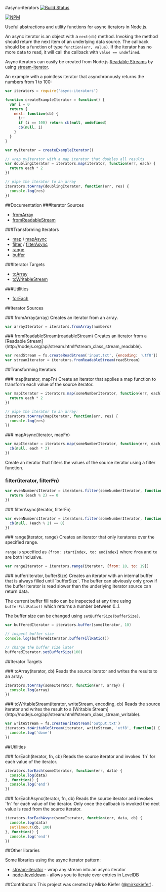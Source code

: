 #async-iterators
[![Build Status](https://travis-ci.org/mirkokiefer/async-iterators.png?branch=master)](https://travis-ci.org/mirkokiefer/async-iterators)

[![NPM](https://nodei.co/npm/async-iterators.png)](https://nodei.co/npm/async-iterators/)

Useful abstractions and utility functions for async iterators in Node.js.

An async iterator is an object with a `next(cb)` method.
Invoking the method should return the next item of an underlying data source.
The callback should be a function of type `function(err, value)`.
If the iterator has no more data to read, it will call the callback with `value == undefined`.

Async iterators can easily be created from Node.js [Readable Streams](http://nodejs.org/api/stream.html#stream_class_stream_readable) by using [stream-iterator](https://github.com/mirkokiefer/stream-iterator).

An example with a pointless iterator that asynchronously returns the numbers from 1 to 100:

``` js
var iterators = require('async-iterators')

function createExampleIterator = function() {
  var i = 0
  return {
    next: function(cb) {
      i++
      if (i == 100) return cb(null, undefined)
      cb(null, i)
    }
  }
}

var myIterator = createExampleIterator()

// wrap myIterator with a map iterator that doubles all results
var doublingIterator = iterators.map(iterator, function(err, each) {
  return each * 2
})

// pipe the iterator to an array
iterators.toArray(doublingIterator, function(err, res) {
  console.log(res)
})
```

##Documentation
###Iterator Sources
- [fromArray](#fromArray)
- [fromReadableStream](#fromReadableStream)

###Transforming Iterators
- [map](#map) / [mapAsync](#mapAsync)
- [filter](#filter) / [filterAsync](#filterAsync)
- [range](#range)
- [buffer](#buffer)

###Iterator Targets
- [toArray](#toArray)
- [toWritableStream](#toWritableStream)

###Utilities
- [forEach](#forEach)

##Iterator Sources

<a name="fromArray" />
### fromArray(array)
Creates an iterator from an array.

``` js
var arrayIterator = iterators.fromArray(numbers)
```

<a name="fromReadableStream" />
### fromReadableStream(readableStream)
Creates an iterator from a [Readable Stream](http://nodejs.org/api/stream.html#stream_class_stream_readable).

``` js
var readStream = fs.createReadStream('input.txt', {encoding: 'utf8'})
var streamIterator = iterators.fromReadableStream(readStream)
```

##Transforming Iterators

<a name="map" />
### map(iterator, mapFn)
Create an iterator that applies a map function to transform each value of the source iterator.

``` js
var mapIterator = iterators.map(someNumberIterator, function(err, each) {
  return each * 2
})

// pipe the iterator to an array:
iterators.toArray(mapIterator, function(err, res) {
  console.log(res)
})
```

<a name="mapAsync" />
### mapAsync(iterator, mapFn)

``` js
var mapIterator = iterators.map(someNumberIterator, function(err, each, cb) {
  cb(null, each * 2)
})
```

<a name="filter" />
Create an iterator that filters the values of the source iterator using a filter function.

### filter(iterator, filterFn)

``` js
var evenNumbersIterator = iterators.filter(someNumberIterator, function(err, each) {
  return (each % 2) == 0
})
```

<a name="filterAsync" />
### filterAsync(iterator, filterFn)

``` js
var evenNumbersIterator = iterators.filter(someNumberIterator, function(err, each, cb) {
  cb(null, (each % 2) == 0)
})
```

<a name="range" />
### range(iterator, range)
Creates an iterator that only iteratores over the specified range.

`range` is specified as `{from: startIndex, to: endIndex}` where `from` and `to` are both inclusive.

``` js
var rangeIterator = iterators.range(iterator, {from: 10, to: 19})
```

<a name="buffer" />
### buffer(iterator, bufferSize)
Creates an iterator with an internal buffer that is always filled until `bufferSize`.
The buffer can abviously only grow if the buffer iterator is read slower than the underlying iterator source can return data.

The current buffer fill ratio can be inspected at any time using `bufferFillRatio()` which returns a number between 0..1.

The buffer size can be changed using `setBufferSize(bufferSize)`.

``` js
var bufferedIterator = iterators.buffer(someIterator, 10)

// inspect buffer size
console.log(bufferedIterator.bufferFillRatio())

// change the buffer size later
bufferedIterator.setBufferSize(100)
```

##Iterator Targets

<a name="toArray" />
### toArray(iterator, cb)
Reads the source iterator and writes the results to an array.

``` js
iterators.toArray(someIterator, function(err, array) {
  console.log(array)
})
```

<a name="toWritableStream" />
### toWritableStream(iterator, writeStream, encoding, cb)
Reads the source iterator and writes the result to a [Writable Stream](http://nodejs.org/api/stream.html#stream_class_stream_writable).

``` js
var writeStream = fs.createWriteStream('output.txt')
iterators.toWritableStream(iterator, writeStream, 'utf8', function() {
  console.log('done')
})
```

##Utilities

<a name="forEach" />
### forEach(iterator, fn, cb)
Reads the source iterator and invokes `fn` for each value of the iterator.

``` js
iterators.forEach(someIterator, function(err, data) {
  console.log(data)
}, function() {
  console.log('end')
})
```

<a name="forEachAsync" />
### forEachAsync(iterator, fn, cb)
Reads the source iterator and invokes `fn` for each value of the iterator.
Only once the callback is invoked the next value is read from the source iterator.

``` js
iterators.forEachAsync(someIterator, function(err, data, cb) {
  console.log(data)
  setTimeout(cb, 100)
}, function() {
  console.log('end')
})
```

##Other libraries

Some libraries using the async iterator pattern:

- [stream-iterator](https://github.com/mirkokiefer/stream-iterator) - wrap any stream into an async iterator
- [node-leveldown](https://github.com/rvagg/node-leveldown#iteratornextcallback) - allows you to iterate over entries in LevelDB

##Contributors
This project was created by Mirko Kiefer ([@mirkokiefer](https://github.com/mirkokiefer)).
